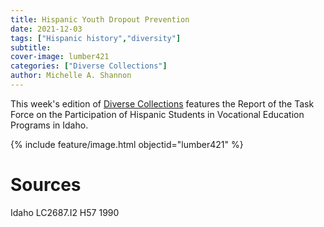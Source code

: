 ```yaml
---
title: Hispanic Youth Dropout Prevention
date: 2021-12-03
tags: ["Hispanic history","diversity"]
subtitle: 
cover-image: lumber421
categories: ["Diverse Collections"]
author: Michelle A. Shannon
---
```


This week's edition of [Diverse Collections](https://harvester.lib.uidaho.edu/series/diversecollections.html) features the Report of the Task Force on the Participation of Hispanic Students in Vocational Education Programs in Idaho.

{% include feature/image.html objectid="lumber421" %}

# Sources

Idaho LC2687.I2 H57 1990